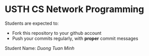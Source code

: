 USTH CS Network Programming
=====================================

Students are expected to:
* Fork this repository to your github account
* Push your commits regularly, with **proper** commit messages

Student Name: *Duong Tuan Minh*
